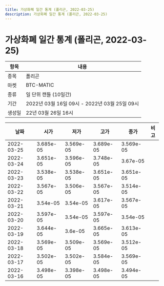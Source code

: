 ```yaml
---
title: 가상화폐 일간 통계 (폴리곤, 2022-03-25)
description: 가상화폐 일간 통계 (폴리곤, 2022-03-25)
---
```


가상화폐 일간 통계 (폴리곤, 2022-03-25)
===

|항목|내용|
|--|--|
|종목|폴리곤|
|마켓|BTC-MATIC|
|종류|일 단위 캔들 (10일간)|
|기간|2022년 03월 16일 09시 - 2022년 03월 25일 09시|
|생성일|22년 03월 26일 16시|


|날짜|시가|저가|고가|종가|비고|
|--|--|--|--|--|--|
|2022-03-25|3.685e-05|3.569e-05|3.689e-05|3.569e-05|    |
|2022-03-24|3.651e-05|3.596e-05|3.748e-05|3.67e-05|    |
|2022-03-23|3.538e-05|3.538e-05|3.651e-05|3.651e-05|    |
|2022-03-22|3.567e-05|3.506e-05|3.567e-05|3.514e-05|    |
|2022-03-21|3.54e-05|3.54e-05|3.617e-05|3.567e-05|    |
|2022-03-20|3.597e-05|3.54e-05|3.597e-05|3.54e-05|    |
|2022-03-19|3.644e-05|3.6e-05|3.665e-05|3.613e-05|    |
|2022-03-18|3.569e-05|3.509e-05|3.569e-05|3.512e-05|    |
|2022-03-17|3.502e-05|3.502e-05|3.584e-05|3.569e-05|    |
|2022-03-16|3.498e-05|3.398e-05|3.498e-05|3.494e-05|    |
